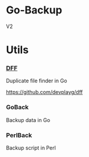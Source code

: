 # Go-Backup

V2

# Utils

### [DFF](./cmd/dff/README.md)

Duplicate file finder in Go

https://github.com/devplayg/dff

### GoBack

Backup data in Go

### PerlBack

Backup script in Perl

